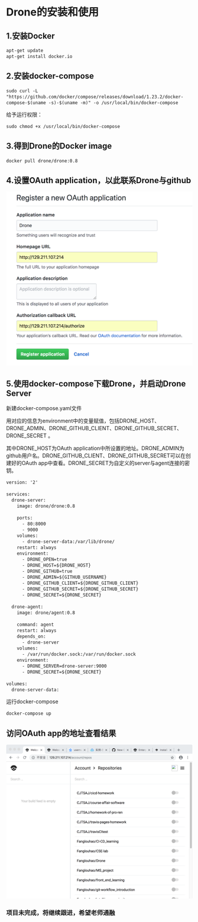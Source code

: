 # Drone的安装和使用
## 1.安装Docker
```
apt-get update
apt-get install docker.io
```
## 2.安装docker-compose
```
sudo curl -L "https://github.com/docker/compose/releases/download/1.23.2/docker-compose-$(uname -s)-$(uname -m)" -o /usr/local/bin/docker-compose
```
给予运行权限：

```
sudo chmod +x /usr/local/bin/docker-compose
```
## 3.得到Drone的Docker image
```
docker pull drone/drone:0.8
```
## 4.设置OAuth application，以此联系Drone与github
![](https://github.com/CJTSAJ/homework-of-pro-ren/blob/master/Homework4/png/1.png)
## 5.使用docker-compose下载Drone，并启动Drone Server
新建docker-compose.yaml文件

用对应的信息为environment中的变量赋值，包括DRONE\_HOST、DRONE\_ADMIN、DRONE\_GITHUB\_CLIENT、DRONE\_GITHUB\_SECRET、DRONE\_SECRET	。

其中DRONE\_HOST为OAuth application中所设置的地址。DRONE_ADMIN为github用户名。DRONE\_GITHUB\_CLIENT、DRONE\_GITHUB\_SECRET可以在创建好的OAuth app中查看。DRONE\_SECRET为自定义的server与agent连接的密钥。

```
version: '2'

services:
  drone-server:
    image: drone/drone:0.8

    ports:
      - 80:8000
      - 9000
    volumes:
      - drone-server-data:/var/lib/drone/
    restart: always
    environment:
      - DRONE_OPEN=true
      - DRONE_HOST=${DRONE_HOST}
      - DRONE_GITHUB=true
      - DRONE_ADMIN=${GITHUB_USERNAME}
      - DRONE_GITHUB_CLIENT=${DRONE_GITHUB_CLIENT}
      - DRONE_GITHUB_SECRET=${DRONE_GITHUB_SECRET}
      - DRONE_SECRET=${DRONE_SECRET}
      
  drone-agent:
    image: drone/agent:0.8

    command: agent
    restart: always
    depends_on:
      - drone-server
    volumes:
      - /var/run/docker.sock:/var/run/docker.sock
    environment:
      - DRONE_SERVER=drone-server:9000
      - DRONE_SECRET=${DRONE_SECRET}

volumes:
  drone-server-data:
```
运行docker-compose

```
docker-compose up
```
## 访问OAuth app的地址查看结果
![](https://github.com/CJTSAJ/homework-of-pro-ren/blob/master/Homework4/png/2.png)

### 项目未完成，将继续跟进，希望老师通融
